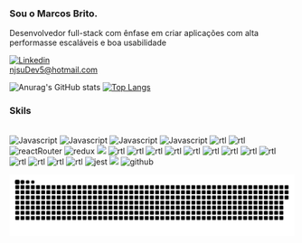 ### Sou o Marcos Brito.

Desenvolvedor full-stack com ênfase em criar aplicações com alta performasse escaláveis e boa usabilidade 

[![Linkedin](https://img.shields.io/badge/LinkedIn-0077B5?style=for-the-badge&logo=linkedin&logoColor=white)](https://www.linkedin.com/in/marcos-souza-a298a9209/)
<br />
<a>njsuDev5@hotmail.com</a>


![Anurag's GitHub stats](https://github-readme-stats.vercel.app/api?username=marcos2872&show_icons=true&theme=dark)
[![Top Langs](https://github-readme-stats.vercel.app/api/top-langs/?username=marcos2872&show_icons=true&theme=dark)](https://github.com/marcos2872/github-readme-stats)


### Skils

<div style="display: inline_block"><br/>
<img  alt="Javascript" src="https://img.shields.io/badge/JavaScript-F7DF1E?style=for-the-badge&logo=javascript&logoColor=black">
<img  alt="Javascript" src="https://img.shields.io/badge/HTML5-E34F26?style=for-the-badge&logo=html5&logoColor=white">
<img  alt="Javascript" src="https://img.shields.io/badge/CSS3-1572B6?style=for-the-badge&logo=css3&logoColor=white">
<image alineg=center alt="Javascript" src="https://img.shields.io/badge/React-20232A?style=for-the-badge&logo=react&logoColor=61DAFB" />
<img  alt="rtl" src="https://img.shields.io/badge/ESLint-4B3263?style=for-the-badge&logo=eslint&logoColor=white">
<img  alt="rtl" src="https://img.shields.io/badge/React_Native-20232A?style=for-the-badge&logo=react&logoColor=61DAFB">
<img  alt="reactRouter" src="https://img.shields.io/badge/React_Router-CA4245?style=for-the-badge&logo=react-router&logoColor=white">
<img  alt="redux" src="https://img.shields.io/badge/Redux-593D88?style=for-the-badge&logo=redux&logoColor=white">
<image src="https://img.shields.io/badge/Tailwind_CSS-38B2AC?style=for-the-badge&logo=tailwind-css&logoColor=white" />
<img  alt="rtl" src="https://img.shields.io/badge/styled--components-DB7093?style=for-the-badge&logo=styled-components&logoColor=white">
<img  alt="rtl" src="https://img.shields.io/badge/Material--UI-0081CB?style=for-the-badge&logo=material-ui&logoColor=white">
<img  alt="rtl" src="https://img.shields.io/badge/Node.js-43853D?style=for-the-badge&logo=node.js&logoColor=white">
<img  alt="rtl" src="https://img.shields.io/badge/Express.js-404D59?style=for-the-badge">
<img  alt="rtl" src="https://img.shields.io/badge/json%20web%20tokens-323330?style=for-the-badge&logo=json-web-tokens&logoColor=pink">
<img  alt="rtl" src="https://img.shields.io/badge/TypeScript-007ACC?style=for-the-badge&logo=typescript&logoColor=white">
<img  alt="rtl" src="https://img.shields.io/badge/MySQL-005C84?style=for-the-badge&logo=mysql&logoColor=white">
<img  alt="rtl" src="https://img.shields.io/badge/sequelize-323330?style=for-the-badge&logo=sequelize&logoColor=blue">
<img  alt="rtl" src="https://img.shields.io/badge/MongoDB-4EA94B?style=for-the-badge&logo=mongodb&logoColor=white">
<img  alt="rtl" src="https://img.shields.io/badge/docker-%230db7ed.svg?style=for-the-badge&logo=docker&logoColor=white">
<img  alt="rtl" src="https://img.shields.io/badge/testing%20library-323330?style=for-the-badge&logo=testing-library&logoColor=red">
<img  alt="rtl" src="https://img.shields.io/badge/mocha.js-323330?style=for-the-badge&logo=mocha&logoColor=Brown">
<img  alt="rtl" src="https://img.shields.io/badge/chai.js-323330?style=for-the-badge&logo=chai&logoColor=red">
<img  alt="jest" src="https://img.shields.io/badge/Jest-323330?style=for-the-badge&logo=Jest&logoColor=white">
<image src="https://img.shields.io/badge/Linux-FCC624?style=for-the-badge&logo=linux&logoColor=black" />
<img  alt="github" src="https://img.shields.io/badge/GitHub-100000?style=for-the-badge&logo=github&logoColor=white">
 
 </div>
  
![snake svg](https://github.com/marcos2872/marcos2872/blob/output/github-contribution-grid-snake.svg)
